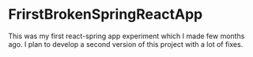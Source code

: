 # FrirstBrokenSpringReactApp
This was my first react-spring app experiment which I made few months ago. I plan to develop a second version of this project with a
lot of fixes.
